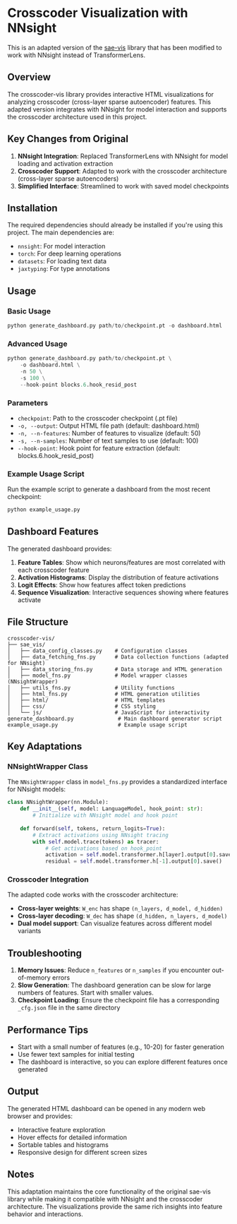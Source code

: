 # Crosscoder Visualization with NNsight

This is an adapted version of the [sae-vis](https://github.com/ckkissane/sae_vis/tree/crosscoder-vis) library that has been modified to work with NNsight instead of TransformerLens.

## Overview

The crosscoder-vis library provides interactive HTML visualizations for analyzing crosscoder (cross-layer sparse autoencoder) features. This adapted version integrates with NNsight for model interaction and supports the crosscoder architecture used in this project.

## Key Changes from Original

1. **NNsight Integration**: Replaced TransformerLens with NNsight for model loading and activation extraction
2. **Crosscoder Support**: Adapted to work with the crosscoder architecture (cross-layer sparse autoencoders)
3. **Simplified Interface**: Streamlined to work with saved model checkpoints

## Installation

The required dependencies should already be installed if you're using this project. The main dependencies are:

- `nnsight`: For model interaction
- `torch`: For deep learning operations
- `datasets`: For loading text data
- `jaxtyping`: For type annotations

## Usage

### Basic Usage

```python
python generate_dashboard.py path/to/checkpoint.pt -o dashboard.html
```

### Advanced Usage

```python
python generate_dashboard.py path/to/checkpoint.pt \
    -o dashboard.html \
    -n 50 \
    -s 100 \
    --hook-point blocks.6.hook_resid_post
```

### Parameters

- `checkpoint`: Path to the crosscoder checkpoint (.pt file)
- `-o, --output`: Output HTML file path (default: dashboard.html)
- `-n, --n-features`: Number of features to visualize (default: 50)
- `-s, --n-samples`: Number of text samples to use (default: 100)
- `--hook-point`: Hook point for feature extraction (default: blocks.6.hook_resid_post)

### Example Usage Script

Run the example script to generate a dashboard from the most recent checkpoint:

```python
python example_usage.py
```

## Dashboard Features

The generated dashboard provides:

1. **Feature Tables**: Show which neurons/features are most correlated with each crosscoder feature
2. **Activation Histograms**: Display the distribution of feature activations
3. **Logit Effects**: Show how features affect token predictions
4. **Sequence Visualization**: Interactive sequences showing where features activate

## File Structure

```
crosscoder-vis/
├── sae_vis/
│   ├── data_config_classes.py    # Configuration classes
│   ├── data_fetching_fns.py      # Data collection functions (adapted for NNsight)
│   ├── data_storing_fns.py       # Data storage and HTML generation
│   ├── model_fns.py              # Model wrapper classes (NNsightWrapper)
│   ├── utils_fns.py              # Utility functions
│   ├── html_fns.py               # HTML generation utilities
│   ├── html/                     # HTML templates
│   ├── css/                      # CSS styling
│   └── js/                       # JavaScript for interactivity
generate_dashboard.py              # Main dashboard generator script
example_usage.py                   # Example usage script
```

## Key Adaptations

### NNsightWrapper Class

The `NNsightWrapper` class in `model_fns.py` provides a standardized interface for NNsight models:

```python
class NNsightWrapper(nn.Module):
    def __init__(self, model: LanguageModel, hook_point: str):
        # Initialize with NNsight model and hook point
        
    def forward(self, tokens, return_logits=True):
        # Extract activations using NNsight tracing
        with self.model.trace(tokens) as tracer:
            # Get activations based on hook_point
            activation = self.model.transformer.h[layer].output[0].save()
            residual = self.model.transformer.h[-1].output[0].save()
```

### Crosscoder Integration

The adapted code works with the crosscoder architecture:

- **Cross-layer weights**: `W_enc` has shape `(n_layers, d_model, d_hidden)`
- **Cross-layer decoding**: `W_dec` has shape `(d_hidden, n_layers, d_model)`
- **Dual model support**: Can visualize features across different model variants

## Troubleshooting

1. **Memory Issues**: Reduce `n_features` or `n_samples` if you encounter out-of-memory errors
2. **Slow Generation**: The dashboard generation can be slow for large numbers of features. Start with smaller values.
3. **Checkpoint Loading**: Ensure the checkpoint file has a corresponding `_cfg.json` file in the same directory

## Performance Tips

- Start with a small number of features (e.g., 10-20) for faster generation
- Use fewer text samples for initial testing
- The dashboard is interactive, so you can explore different features once generated

## Output

The generated HTML dashboard can be opened in any modern web browser and provides:

- Interactive feature exploration
- Hover effects for detailed information
- Sortable tables and histograms
- Responsive design for different screen sizes

## Notes

This adaptation maintains the core functionality of the original sae-vis library while making it compatible with NNsight and the crosscoder architecture. The visualizations provide the same rich insights into feature behavior and interactions.